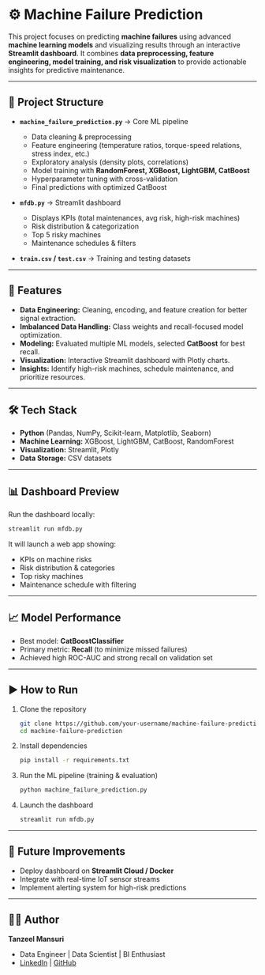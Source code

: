 # ⚙️ Machine Failure Prediction  

This project focuses on predicting **machine failures** using advanced **machine learning models** and visualizing results through an interactive **Streamlit dashboard**. It combines **data preprocessing, feature engineering, model training, and risk visualization** to provide actionable insights for predictive maintenance.  

---

## 📂 Project Structure  

- **`machine_failure_prediction.py`** → Core ML pipeline  
  - Data cleaning & preprocessing  
  - Feature engineering (temperature ratios, torque-speed relations, stress index, etc.)  
  - Exploratory analysis (density plots, correlations)  
  - Model training with **RandomForest, XGBoost, LightGBM, CatBoost**  
  - Hyperparameter tuning with cross-validation  
  - Final predictions with optimized CatBoost  

- **`mfdb.py`** → Streamlit dashboard  
  - Displays KPIs (total maintenances, avg risk, high-risk machines)  
  - Risk distribution & categorization  
  - Top 5 risky machines  
  - Maintenance schedules & filters  

- **`train.csv` / `test.csv`** → Training and testing datasets  

---

## 🚀 Features  

- **Data Engineering:** Cleaning, encoding, and feature creation for better signal extraction.  
- **Imbalanced Data Handling:** Class weights and recall-focused model optimization.  
- **Modeling:** Evaluated multiple ML models, selected **CatBoost** for best recall.  
- **Visualization:** Interactive Streamlit dashboard with Plotly charts.  
- **Insights:** Identify high-risk machines, schedule maintenance, and prioritize resources.  

---

## 🛠️ Tech Stack  

- **Python** (Pandas, NumPy, Scikit-learn, Matplotlib, Seaborn)  
- **Machine Learning:** XGBoost, LightGBM, CatBoost, RandomForest  
- **Visualization:** Streamlit, Plotly  
- **Data Storage:** CSV datasets  

---

## 📊 Dashboard Preview  

Run the dashboard locally:  

```bash
streamlit run mfdb.py
```

It will launch a web app showing:  
- KPIs on machine risks  
- Risk distribution & categories  
- Top risky machines  
- Maintenance schedule with filtering  

---

## 📈 Model Performance  

- Best model: **CatBoostClassifier**  
- Primary metric: **Recall** (to minimize missed failures)  
- Achieved high ROC-AUC and strong recall on validation set  

---

## ▶️ How to Run  

1. Clone the repository  
   ```bash
   git clone https://github.com/your-username/machine-failure-prediction.git
   cd machine-failure-prediction
   ```
2. Install dependencies  
   ```bash
   pip install -r requirements.txt
   ```
3. Run the ML pipeline (training & evaluation)  
   ```bash
   python machine_failure_prediction.py
   ```
4. Launch the dashboard  
   ```bash
   streamlit run mfdb.py
   ```

---

## 📌 Future Improvements  

- Deploy dashboard on **Streamlit Cloud / Docker**  
- Integrate with real-time IoT sensor streams  
- Implement alerting system for high-risk predictions  

---

## 👨‍💻 Author  

**Tanzeel Mansuri**  
- Data Engineer | Data Scientist | BI Enthusiast  
- [LinkedIn](https://linkedin.com/in/tanzeel-mansuri) | [GitHub](https://github.com/B1-80435)  
